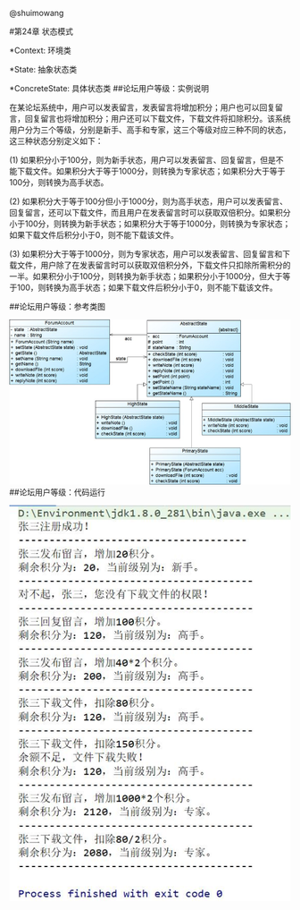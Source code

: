@shuimowang

#第24章 状态模式

*Context: 环境类

*State: 抽象状态类

*ConcreteState: 具体状态类
##论坛用户等级：实例说明

  在某论坛系统中，用户可以发表留言，发表留言将增加积分；用户也可以回复留言，回复留言也将增加积分；用户还可以下载文件，下载文件将扣除积分。该系统用户分为三个等级，分别是新手、高手和专家，这三个等级对应三种不同的状态，这三种状态分别定义如下：
  
  (1) 如果积分小于100分，则为新手状态，用户可以发表留言、回复留言，但是不能下载文件。如果积分大于等于1000分，则转换为专家状态；如果积分大于等于100分，则转换为高手状态。
  
  (2) 如果积分大于等于100分但小于1000分，则为高手状态，用户可以发表留言、回复留言，还可以下载文件，而且用户在发表留言时可以获取双倍积分。如果积分小于100分，则转换为新手状态；如果积分大于等于1000分，则转换为专家状态；如果下载文件后积分小于0，则不能下载该文件。
  
  (3) 如果积分大于等于1000分，则为专家状态，用户可以发表留言、回复留言和下载文件，用户除了在发表留言时可以获取双倍积分外，下载文件只扣除所需积分的一半。如果积分小于100分，则转换为新手状态；如果积分小于1000分，但大于等于100，则转换为高手状态；如果下载文件后积分小于0，则不能下载该文件。

##论坛用户等级：参考类图

![Image text](https://github.com/shuimowang/shejimoshi/blob/main/Picture/state1.jpg)
##论坛用户等级：代码运行

![Image text](https://github.com/shuimowang/shejimoshi/blob/main/Picture/state2.jpg)
